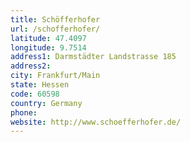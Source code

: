 ```yaml
---
title: Schöfferhofer
url: /schofferhofer/
latitude: 47.4097
longitude: 9.7514
address1: Darmstädter Landstrasse 185
address2: 
city: Frankfurt/Main
state: Hessen
code: 60598
country: Germany
phone: 
website: http://www.schoefferhofer.de/
---
```


